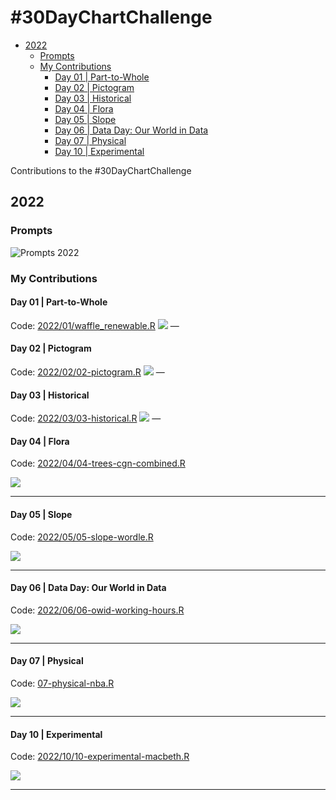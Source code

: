 \#30DayChartChallenge
================

-   [2022](#2022)
    -   [Prompts](#prompts)
    -   [My Contributions](#my-contributions)
        -   [Day 01 \| Part-to-Whole](#day-01--part-to-whole)
        -   [Day 02 \| Pictogram](#day-02--pictogram)
        -   [Day 03 \| Historical](#day-03--historical)
        -   [Day 04 \| Flora](#day-04--flora)
        -   [Day 05 \| Slope](#day-05--slope)
        -   [Day 06 \| Data Day: Our World in
            Data](#day-06--data-day-our-world-in-data)
        -   [Day 07 \| Physical](#day-07--physical)
        -   [Day 10 \| Experimental](#day-10--experimental)

Contributions to the \#30DayChartChallenge

## 2022

### Prompts

![Prompts 2022](https://pbs.twimg.com/media/FOEPn_hXsAgct7P?format=jpg)

### My Contributions

#### Day 01 \| Part-to-Whole

Code: [2022/01/waffle\_renewable.R](2022/01/waffle_renewable.R)
![](2022/01/01-waffle-renewable.png) —

#### Day 02 \| Pictogram

Code: [2022/02/02-pictogram.R](2022/02/02-pictogram.R)
![](2022/02/saarland-pictogram-edited-en.png) —

#### Day 03 \| Historical

Code: [2022/03/03-historical.R](2022/03/03-historical.R)
![](2022/03/03-historical-wframe.png) —

#### Day 04 \| Flora

Code: [2022/04/04-trees-cgn-combined.R](2022/04/04-trees-cgn-combined.R)

![](2022/04/04-trees-combined.png)

------------------------------------------------------------------------

#### Day 05 \| Slope

Code: [2022/05/05-slope-wordle.R](2022/05/05-slope-wordle.R)

![](2022/05/05-slope-wordle.png)

------------------------------------------------------------------------

#### Day 06 \| Data Day: Our World in Data

Code: [2022/06/06-owid-working-hours.R](2022/06/06-owid-working-hours.R)

![](2022/06/06-owid-slope.png)

------------------------------------------------------------------------

#### Day 07 \| Physical

Code: [07-physical-nba.R](07-physical-nba.R)

![](2022/07/07-physical-nba-height-weight.png)

------------------------------------------------------------------------

#### Day 10 \| Experimental

Code:
[2022/10/10-experimental-macbeth.R](2022/10/10-experimental-macbeth.R)

![](2022/10/10-experimental-macbeth.png)

------------------------------------------------------------------------

